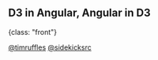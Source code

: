 ## D3 in Angular, Angular in D3
{class: "front"}

[@timruffles](http://twitter.com/timruffles)
[@sidekicksrc](http://twitter.com/sidekicksrc)

